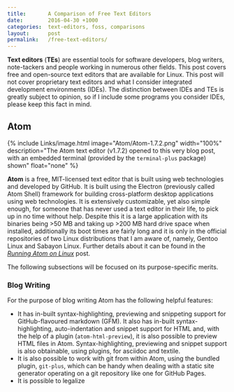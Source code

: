 ```yaml
---
title:       A Comparison of Free Text Editors
date:        2016-04-30 +1000
categories:  text-editors, foss, comparisons
layout:      post
permalink:   /free-text-editors/
---
```


**Text editors** (**TEs**) are essential tools for software developers, blog writers, note-tackers and people working in numerous other fields. This post covers free and open-source text editors that are available for Linux. This post will not cover proprietary text editors and what I consider integrated development environments (IDEs). The distinction between IDEs and TEs is greatly subject to opinion, so if I include some programs you consider IDEs, please keep this fact in mind.

## Atom
{% include Links/image.html image="Atom/Atom-1.7.2.png" width="100%" description="The Atom text editor (v1.7.2) opened to this very blog post, with an embedded terminal (provided by the `terminal-plus` package) shown" float="none" %}

**Atom** is a free, MIT-licensed text editor that is built using web technologies and developed by GitHub. It is built using the Electron (previously called Atom Shell) framework for building cross-platform desktop applications using web technologies. It is extensively customizable, yet also simple enough, for someone that has never used a text editor in their life, to pick up in no time without help. Despite this it is a large application with its binaries being &gt;50 MB and taking up &gt;200 MB hard drive space when installed, additionally its boot times are fairly long and it is only in the official repositories of two Linux distributions that I am aware of, namely, Gentoo Linux and Sabayon Linux. Further details about it can be found in the [*Running Atom on Linux*](/running-atom-on-linux) post.

The following subsections will be focused on its purpose-specific merits.

### Blog Writing
For the purpose of blog writing Atom has the following helpful features:

* It has in-built syntax-highlighting, previewing and snippeting support for GitHub-flavoured markdown (GFM). It also has in-built syntax-highlighting, auto-indentation and snippet support for HTML and, with the help of a plugin (`atom-html-preview`), it is also possible to preview HTML files in Atom. Syntax-highlighting, previewing and snippet support is also obtainable, using plugins, for asciidoc and textile. 
* It is also possible to work with git from within Atom, using the bundled plugin, `git-plus`, which can be handy when dealing with a static site generator operating on a git repository like one for GitHub Pages.
* It is possible to legalize

## 